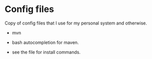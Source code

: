 Config files
=======

Copy of config files that I use for my personal system and otherwise. 


* mvn
- bash autocompletion for maven.
+ see the file for install commands. 


